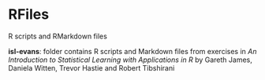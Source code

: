 # RFiles
R scripts and RMarkdown files

**isl-evans**: 
folder contains R scripts and Markdown files from exercises in _An Introduction to Statistical Learning with 
Applications in R_ by Gareth James, Daniela Witten, Trevor Hastie and Robert Tibshirani
